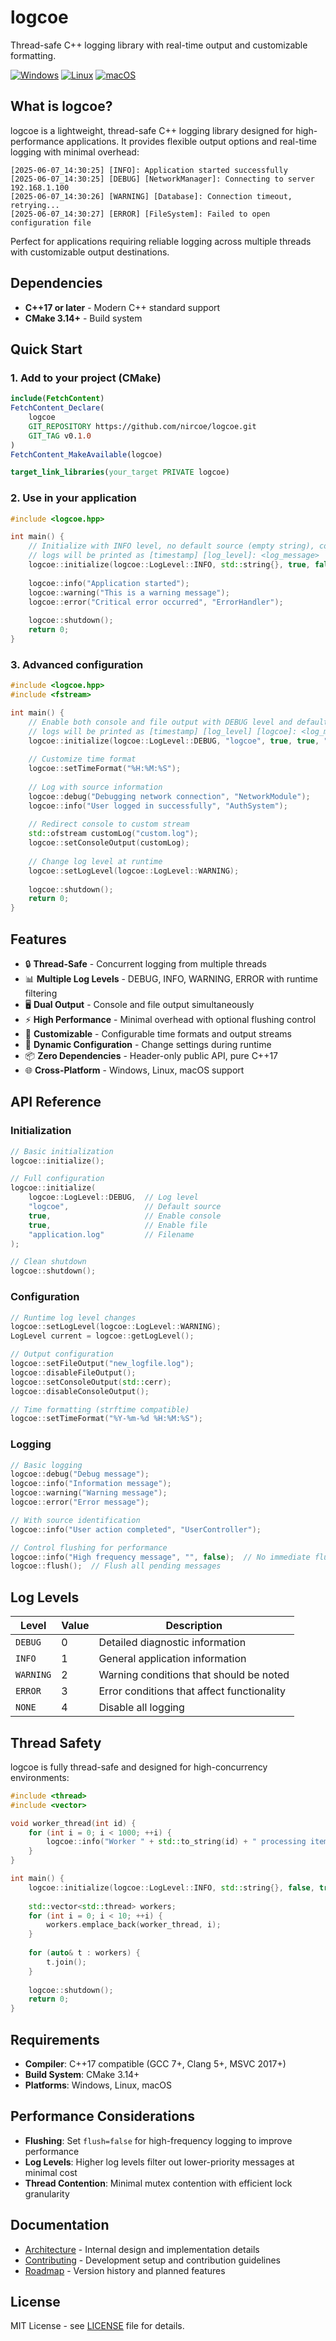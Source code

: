 # logcoe

Thread-safe C++ logging library with real-time output and customizable formatting.

[![Windows](https://github.com/nircoe/logcoe/actions/workflows/ci-windows.yml/badge.svg)](https://github.com/nircoe/logcoe/actions/workflows/ci-windows.yml)
[![Linux](https://github.com/nircoe/logcoe/actions/workflows/ci-linux.yml/badge.svg)](https://github.com/nircoe/logcoe/actions/workflows/ci-linux.yml)
[![macOS](https://github.com/nircoe/logcoe/actions/workflows/ci-macos.yml/badge.svg)](https://github.com/nircoe/logcoe/actions/workflows/ci-macos.yml)

## What is logcoe?

logcoe is a lightweight, thread-safe C++ logging library designed for high-performance applications. It provides flexible output options and real-time logging with minimal overhead:

```
[2025-06-07_14:30:25] [INFO]: Application started successfully
[2025-06-07_14:30:25] [DEBUG] [NetworkManager]: Connecting to server 192.168.1.100
[2025-06-07_14:30:26] [WARNING] [Database]: Connection timeout, retrying...
[2025-06-07_14:30:27] [ERROR] [FileSystem]: Failed to open configuration file
```

Perfect for applications requiring reliable logging across multiple threads with customizable output destinations.

## Dependencies
- **C++17 or later** - Modern C++ standard support
- **CMake 3.14+** - Build system

## Quick Start

### 1. Add to your project (CMake)

```cmake
include(FetchContent)
FetchContent_Declare(
    logcoe
    GIT_REPOSITORY https://github.com/nircoe/logcoe.git
    GIT_TAG v0.1.0
)
FetchContent_MakeAvailable(logcoe)

target_link_libraries(your_target PRIVATE logcoe)
```

### 2. Use in your application

```cpp
#include <logcoe.hpp>

int main() {
    // Initialize with INFO level, no default source (empty string), console enabled, file disabled
    // logs will be printed as [timestamp] [log_level]: <log_message>
    logcoe::initialize(logcoe::LogLevel::INFO, std::string{}, true, false);
    
    logcoe::info("Application started");
    logcoe::warning("This is a warning message");
    logcoe::error("Critical error occurred", "ErrorHandler");
    
    logcoe::shutdown();
    return 0;
}
```

### 3. Advanced configuration

```cpp
#include <logcoe.hpp>
#include <fstream>

int main() {
    // Enable both console and file output with DEBUG level and default source as logcoe
    // logs will be printed as [timestamp] [log_level] [logcoe]: <log_message>
    logcoe::initialize(logcoe::LogLevel::DEBUG, "logcoe", true, true, "app.log");
    
    // Customize time format
    logcoe::setTimeFormat("%H:%M:%S");
    
    // Log with source information
    logcoe::debug("Debugging network connection", "NetworkModule");
    logcoe::info("User logged in successfully", "AuthSystem");
    
    // Redirect console to custom stream
    std::ofstream customLog("custom.log");
    logcoe::setConsoleOutput(customLog);
    
    // Change log level at runtime
    logcoe::setLogLevel(logcoe::LogLevel::WARNING);
    
    logcoe::shutdown();
    return 0;
}
```

## Features

- 🔒 **Thread-Safe** - Concurrent logging from multiple threads
- 📊 **Multiple Log Levels** - DEBUG, INFO, WARNING, ERROR with runtime filtering
- 🖥️ **Dual Output** - Console and file output simultaneously
- ⚡ **High Performance** - Minimal overhead with optional flushing control
- 🎨 **Customizable** - Configurable time formats and output streams
- 🔄 **Dynamic Configuration** - Change settings during runtime
- 📦 **Zero Dependencies** - Header-only public API, pure C++17
- 🌐 **Cross-Platform** - Windows, Linux, macOS support

## API Reference

### Initialization
```cpp
// Basic initialization
logcoe::initialize();

// Full configuration
logcoe::initialize(
    logcoe::LogLevel::DEBUG,  // Log level
    "logcoe",                 // Default source
    true,                     // Enable console
    true,                     // Enable file
    "application.log"         // Filename
);

// Clean shutdown
logcoe::shutdown();
```

### Configuration
```cpp
// Runtime log level changes
logcoe::setLogLevel(logcoe::LogLevel::WARNING);
LogLevel current = logcoe::getLogLevel();

// Output configuration
logcoe::setFileOutput("new_logfile.log");
logcoe::disableFileOutput();
logcoe::setConsoleOutput(std::cerr);
logcoe::disableConsoleOutput();

// Time formatting (strftime compatible)
logcoe::setTimeFormat("%Y-%m-%d %H:%M:%S");
```

### Logging
```cpp
// Basic logging
logcoe::debug("Debug message");
logcoe::info("Information message");
logcoe::warning("Warning message");
logcoe::error("Error message");

// With source identification
logcoe::info("User action completed", "UserController");

// Control flushing for performance
logcoe::info("High frequency message", "", false);  // No immediate flush
logcoe::flush();  // Flush all pending messages
```

## Log Levels

| Level | Value | Description |
|-------|-------|-------------|
| `DEBUG` | 0 | Detailed diagnostic information |
| `INFO` | 1 | General application information |
| `WARNING` | 2 | Warning conditions that should be noted |
| `ERROR` | 3 | Error conditions that affect functionality |
| `NONE` | 4 | Disable all logging |

## Thread Safety

logcoe is fully thread-safe and designed for high-concurrency environments:

```cpp
#include <thread>
#include <vector>

void worker_thread(int id) {
    for (int i = 0; i < 1000; ++i) {
        logcoe::info("Worker " + std::to_string(id) + " processing item " + std::to_string(i));
    }
}

int main() {
    logcoe::initialize(logcoe::LogLevel::INFO, std::string{}, false, true, "concurrent.log");
    
    std::vector<std::thread> workers;
    for (int i = 0; i < 10; ++i) {
        workers.emplace_back(worker_thread, i);
    }
    
    for (auto& t : workers) {
        t.join();
    }
    
    logcoe::shutdown();
    return 0;
}
```

## Requirements

- **Compiler**: C++17 compatible (GCC 7+, Clang 5+, MSVC 2017+)
- **Build System**: CMake 3.14+
- **Platforms**: Windows, Linux, macOS

## Performance Considerations

- **Flushing**: Set `flush=false` for high-frequency logging to improve performance
- **Log Levels**: Higher log levels filter out lower-priority messages at minimal cost
- **Thread Contention**: Minimal mutex contention with efficient lock granularity

## Documentation

- [Architecture](docs/ARCHITECTURE.md) - Internal design and implementation details
- [Contributing](docs/CONTRIBUTING.md) - Development setup and contribution guidelines
- [Roadmap](docs/ROADMAP.md) - Version history and planned features

## License

MIT License - see [LICENSE](LICENSE) file for details.
